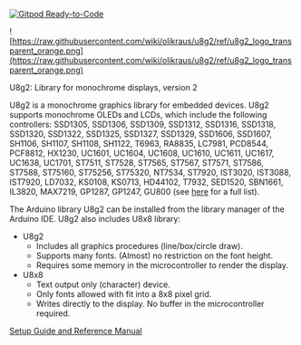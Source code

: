 [![Gitpod Ready-to-Code](https://img.shields.io/badge/Gitpod-Ready--to--Code-blue?logo=gitpod)](https://gitpod.io/#https://github.com/olikraus/u8g2) 

![https://raw.githubusercontent.com/wiki/olikraus/u8g2/ref/u8g2_logo_transparent_orange.png](https://raw.githubusercontent.com/wiki/olikraus/u8g2/ref/u8g2_logo_transparent_orange.png) 


U8g2: Library for monochrome displays, version 2

U8g2 is a monochrome graphics library for embedded devices. 
U8g2 supports monochrome OLEDs and LCDs, which include the following controllers:
SSD1305, SSD1306, SSD1309, SSD1312, SSD1316, SSD1318, SSD1320, SSD1322, 
SSD1325, SSD1327, SSD1329, SSD1606, SSD1607, SH1106, SH1107, SH1108, SH1122, 
T6963, RA8835, LC7981, PCD8544, PCF8812, HX1230, UC1601, UC1604, UC1608, UC1610, 
UC1611, UC1617, UC1638, UC1701, ST7511, ST7528, ST7565, ST7567, ST7571, ST7586, 
ST7588, ST75160, ST75256, ST75320, NT7534, ST7920, IST3020, IST3088, IST7920, 
LD7032, KS0108, KS0713, HD44102, T7932, SED1520, SBN1661, IL3820, MAX7219, 
GP1287, GP1247, GU800
(see [here](https://github.com/olikraus/u8g2/wiki/u8g2setupcpp) for a full list).

The Arduino library U8g2 can be installed from the library manager of the Arduino IDE. U8g2 also includes U8x8 library:
 * U8g2
   * Includes all graphics procedures (line/box/circle draw).
   * Supports many fonts. (Almost) no restriction on the font height.
   * Requires some memory in the microcontroller to render the display.
 * U8x8
   * Text output only (character) device.
   * Only fonts allowed with fit into a 8x8 pixel grid.
   * Writes directly to the display. No buffer in the microcontroller required.


[Setup Guide and Reference Manual](https://github.com/olikraus/u8g2/wiki)

